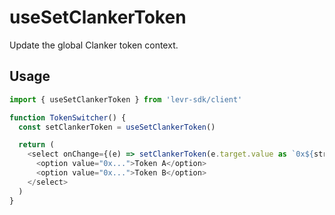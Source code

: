 # useSetClankerToken

Update the global Clanker token context.

## Usage

```typescript
import { useSetClankerToken } from 'levr-sdk/client'

function TokenSwitcher() {
  const setClankerToken = useSetClankerToken()

  return (
    <select onChange={(e) => setClankerToken(e.target.value as `0x${string}`)}>
      <option value="0x...">Token A</option>
      <option value="0x...">Token B</option>
    </select>
  )
}
```
